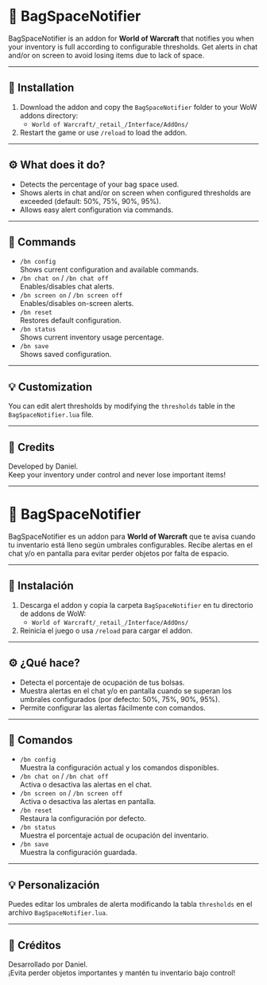 # 🧳 BagSpaceNotifier

BagSpaceNotifier is an addon for **World of Warcraft** that notifies you when your inventory is full according to configurable thresholds. Get alerts in chat and/or on screen to avoid losing items due to lack of space.

---

## 🚀 Installation

1. Download the addon and copy the `BagSpaceNotifier` folder to your WoW addons directory:
   - `World of Warcraft/_retail_/Interface/AddOns/`
2. Restart the game or use `/reload` to load the addon.

---

## ⚙️ What does it do?

- Detects the percentage of your bag space used.
- Shows alerts in chat and/or on screen when configured thresholds are exceeded (default: 50%, 75%, 90%, 95%).
- Allows easy alert configuration via commands.

---

## 📝 Commands

- `/bn config`  
  Shows current configuration and available commands.
- `/bn chat on` / `/bn chat off`  
  Enables/disables chat alerts.
- `/bn screen on` / `/bn screen off`  
  Enables/disables on-screen alerts.
- `/bn reset`  
  Restores default configuration.
- `/bn status`  
  Shows current inventory usage percentage.
- `/bn save`  
  Shows saved configuration.

---

## 💡 Customization

You can edit alert thresholds by modifying the `thresholds` table in the `BagSpaceNotifier.lua` file.

---

## 📢 Credits

Developed by Daniel.  
Keep your inventory under control and never lose important items!

---

# 🧳 BagSpaceNotifier

BagSpaceNotifier es un addon para **World of Warcraft** que te avisa cuando tu inventario está lleno según umbrales configurables. Recibe alertas en el chat y/o en pantalla para evitar perder objetos por falta de espacio.

---

## 🚀 Instalación

1. Descarga el addon y copia la carpeta `BagSpaceNotifier` en tu directorio de addons de WoW:
   - `World of Warcraft/_retail_/Interface/AddOns/`
2. Reinicia el juego o usa `/reload` para cargar el addon.

---

## ⚙️ ¿Qué hace?

- Detecta el porcentaje de ocupación de tus bolsas.
- Muestra alertas en el chat y/o en pantalla cuando se superan los umbrales configurados (por defecto: 50%, 75%, 90%, 95%).
- Permite configurar las alertas fácilmente con comandos.

---

## 📝 Comandos

- `/bn config`  
  Muestra la configuración actual y los comandos disponibles.
- `/bn chat on` / `/bn chat off`  
  Activa o desactiva las alertas en el chat.
- `/bn screen on` / `/bn screen off`  
  Activa o desactiva las alertas en pantalla.
- `/bn reset`  
  Restaura la configuración por defecto.
- `/bn status`  
  Muestra el porcentaje actual de ocupación del inventario.
- `/bn save`  
  Muestra la configuración guardada.

---

## 💡 Personalización

Puedes editar los umbrales de alerta modificando la tabla `thresholds` en el archivo `BagSpaceNotifier.lua`.

---

## 📢 Créditos

Desarrollado por Daniel.  
¡Evita perder objetos importantes y mantén tu inventario bajo control!